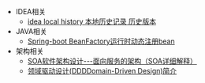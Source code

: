 * IDEA相关
    * [idea local history 本地历史记录 历史版本](idea/idea%20local%20history%20本地历史记录%20历史版本.md)
* JAVA相关
    * [Spring-boot BeanFactory运行时动态注册bean](java/Spring-boot%20BeanFactory运行时动态注册bean.md)
* 架构相关
    * [SOA软件架构设计---面向服务的架构（SOA详细解释）](架构相关/SOA软件架构设计---面向服务的架构（SOA详细解释）.md)
    * [领域驱动设计(DDDDomain-Driven Design)简介](架构相关/领域驱动设计(DDDDomain-Driven%20Design)%20%20简介.md)
